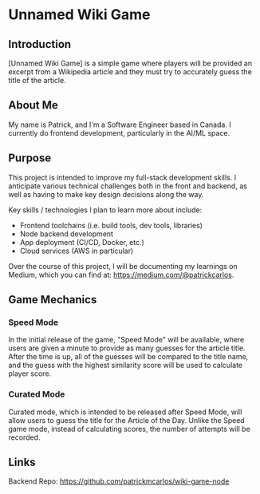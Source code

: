 # Unnamed Wiki Game
## Introduction
[Unnamed Wiki Game] is a simple game where players will be provided an excerpt from a Wikipedia article and they must try to accurately guess the title of the article.

## About Me
My name is Patrick, and I'm a Software Engineer based in Canada. I currently do frontend development, particularly in the AI/ML space. 

## Purpose
This project is intended to improve my full-stack development skills. I anticipate various technical challenges both in the front and backend, as well as having to make key design decisions along the way.

Key skills / technologies I plan to learn more about include:
- Frontend toolchains (i.e. build tools, dev tools, libraries)
- Node backend development
- App deployment (CI/CD, Docker, etc.)
- Cloud services (AWS in particular)

Over the course of this project, I will be documenting my learnings on Medium, which you can find at: https://medium.com/@patrickcarlos.

## Game Mechanics
### Speed Mode
In the initial release of the game, "Speed Mode" will be available, where users are given a minute to provide as many guesses for the article title. After the time is up, all of the guesses will be compared to the title name, and the guess with the highest similarity score will be used to calculate player score.

### Curated Mode
Curated mode, which is intended to be released after Speed Mode, will allow users to guess the title for the Article of the Day. Unlike the Speed game mode, instead of calculating scores, the number of attempts will be recorded. 

## Links
Backend Repo: https://github.com/patrickmcarlos/wiki-game-node